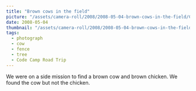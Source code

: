 ```yaml
---
title: "Brown cows in the field"
picture: "/assets/camera-roll/2008/2008-05-04-brown-cows-in-the-field/CodeCamp40_Cow.jpg"
date: 2008-05-04
thumbnail: "/assets/camera-roll/2008/2008-05-04-brown-cows-in-the-field/CodeCamp40_Cow-thumbnail.jpg"
tags:
  - photograph
  - cow
  - fence
  - tree
  - Code Camp Road Trip
---
```

We were on a side mission to find a brown cow and brown chicken. We found the cow but not the chicken.